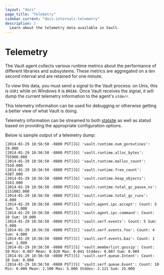 ```yaml
---
layout: "docs"
page_title: "Telemetry"
sidebar_current: "docs-internals-telemetry"
description: |-
  Learn about the telemetry data available in Vault.
---
```


# Telemetry

The Vault agent collects various runtime metrics about the performance of
different libraries and subsystems. These metrics are aggregated on a ten
second interval and are retained for one minute.

To view this data, you must send a signal to the Vault process: on Unix,
this is `USR1` while on Windows it is `BREAK`. Once Vault receives the signal,
it will dump the current telemetry information to the agent's `stderr`.

This telemetry information can be used for debugging or otherwise
getting a better view of what Vault is doing.

Telemetry information can be streamed to both [statsite](http://github.com/armon/statsite)
as well as statsd based on providing the appropriate configuration options.

Below is sample output of a telemetry dump:

```text
[2014-01-29 10:56:50 -0800 PST][G] 'vault.runtime.num_goroutines': 19.000
[2014-01-29 10:56:50 -0800 PST][G] 'vault.runtime.alloc_bytes': 755960.000
[2014-01-29 10:56:50 -0800 PST][G] 'vault.runtime.malloc_count': 7550.000
[2014-01-29 10:56:50 -0800 PST][G] 'vault.runtime.free_count': 4387.000
[2014-01-29 10:56:50 -0800 PST][G] 'vault.runtime.heap_objects': 3163.000
[2014-01-29 10:56:50 -0800 PST][G] 'vault.runtime.total_gc_pause_ns': 1151002.000
[2014-01-29 10:56:50 -0800 PST][G] 'vault.runtime.total_gc_runs': 4.000
[2014-01-29 10:56:50 -0800 PST][C] 'vault.agent.ipc.accept': Count: 5 Sum: 5.000
[2014-01-29 10:56:50 -0800 PST][C] 'vault.agent.ipc.command': Count: 10 Sum: 10.000
[2014-01-29 10:56:50 -0800 PST][C] 'vault.serf.events': Count: 5 Sum: 5.000
[2014-01-29 10:56:50 -0800 PST][C] 'vault.serf.events.foo': Count: 4 Sum: 4.000
[2014-01-29 10:56:50 -0800 PST][C] 'vault.serf.events.baz': Count: 1 Sum: 1.000
[2014-01-29 10:56:50 -0800 PST][S] 'vault.memberlist.gossip': Count: 50 Min: 0.007 Mean: 0.020 Max: 0.041 Stddev: 0.007 Sum: 0.989
[2014-01-29 10:56:50 -0800 PST][S] 'vault.serf.queue.Intent': Count: 10 Sum: 0.000
[2014-01-29 10:56:50 -0800 PST][S] 'vault.serf.queue.Event': Count: 10 Min: 0.000 Mean: 2.500 Max: 5.000 Stddev: 2.121 Sum: 25.000
```

